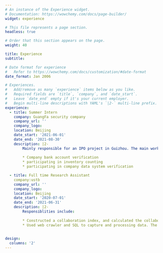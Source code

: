 ```yaml
---
# An instance of the Experience widget.
# Documentation: https://wowchemy.com/docs/page-builder/
widget: experience

# This file represents a page section.
headless: true

# Order that this section appears on the page.
weight: 40

title: Experience
subtitle:

# Date format for experience
#   Refer to https://wowchemy.com/docs/customization/#date-format
date_format: Jan 2006

# Experiences.
#   Add/remove as many `experience` items below as you like.
#   Required fields are `title`, `company`, and `date_start`.
#   Leave `date_end` empty if it's your current employer.
#   Begin multi-line descriptions with YAML's `|2-` multi-line prefix.
experience:
  - title: Summer Intern
    company: GuangFa security company
    company_url: ''
    company_logo: 
    location: Beijing
    date_start: '2021-06-01'
    date_end: '2021-08-30'
    description: |2-
        Mainly responsible for an IPO project in Guizhou. The main work content includes: 
    
        * Company bank account verification
        * participating in inventory counting
        * participating in company data system verification

  - title: Full time Research Assistant
    company:ustb
    company_url: ''
    company_logo:
    location: Beijing
    date_start: '2020-07-01'
    date_end: '2021-06-31'
    description: |2-
        Responsiblities include:
    
        * Constructed a collaboration index, and calculated the collaboration competence of scholars in the required list. 
        * Used web crawler and SQL to capture and processing data. The amount of data is about 150,000.
 
 
design:
  columns: '2'
---
```

